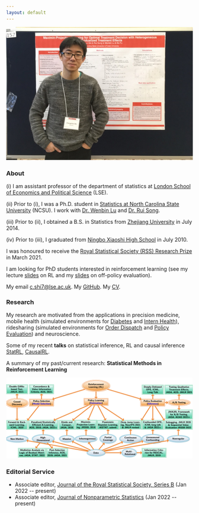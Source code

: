 ```yaml
---
layout: default
---
```


<!---<img class="profile-picture" src="profile0.jpg" width="1000" height="1000">-->
<img src="profile0.jpg">

### About

(i) I am assistant professor of the department of statistics at [London School of Economics and Political Science](http://www.lse.ac.uk/statistics) (LSE). 

(ii) Prior to (i), I was a Ph.D. student in [Statistics at North Carolina State University](https://www.stat.ncsu.edu/) (NCSU). I work with [Dr. Wenbin Lu](https://www4.stat.ncsu.edu/~lu/) and 
[Dr. Rui Song](https://www4.stat.ncsu.edu/~song/). 

(iii) Prior to (ii), I obtained a B.S. in Statistics from [Zhejiang University](https://www.zju.edu.cn/english/) in July 2014.

(iv) Prior to (iii), I graduated from [Ningbo Xiaoshi High School](https://en.wikipedia.org/wiki/Xiaoshi_Middle_School) in July 2010.

<!---I have a postdoc position funded by [EPSRC](https://gow.epsrc.ukri.org/NGBOViewGrant.aspx?GrantRef=EP/W014971/1&utm_source=BenchmarkEmail&utm_campaign=PhD_Newsletter_-_LT_Week_05_(2021%2f22)&utm_medium=email). See the post [here](https://jobs.lse.ac.uk/Vacancies/W/3537/0/335760/15539/research-officer-in-statistics).-->

I was honoured to receive the [Royal Statistical Society (RSS) Research Prize](https://rss.org.uk/news-publication/news-publications/2021/general-news/announcing-our-honours-recipients-for-2021/) in March 2021. 

I am looking for PhD students interested in reinforcement learning (see my lecture [slides](https://callmespring.github.io/teaching) on RL and my [slides](./slides/lecture11.pdf) on off-policy evaluation). 

My email <c.shi7@lse.ac.uk>. My [GitHub](https://github.com/callmespring). My [CV](./mycv-4.pdf).

### Research

My research are motivated from the applications in precision medicine, mobile health (simulated environments for [Diabetes](https://github.com/RunzheStat/TestMDP) and [Intern Health](https://github.com/limengbinggz/cusum-rl)), ridesharing (simulated environments for [Order Dispatch](https://github.com/callmespring/MDPOD) and [Policy Evaluation](https://github.com/RunzheStat/CausalMARL)) and neuroscience.

Some of my recent **talks** on statistical inference, RL and causal inference [StatRL](https://www.youtube.com/watch?v=-SW9PevZThs&t=982s), [CausalRL](https://www.youtube.com/watch?v=Zor1CmRyycw&t=397s).

A summary of my past/current research: **Statistical Methods in Reinforcement Learning**

<img src="map.png" width="700">

### Editorial Service
* Associate editor, [Journal of the Royal Statistical Society, Series B](https://rss.onlinelibrary.wiley.com/journal/14679868) (Jan 2022 -- present)
* Associate editor, [Journal of Nonparametric Statistics](https://www.tandfonline.com/journals/gnst20) (Jan 2022 -- present)

